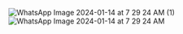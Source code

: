 ![WhatsApp Image 2024-01-14 at 7 29 24 AM (1)](https://github.com/Kushnu14/WellnessApp/assets/152047235/dda3c0f7-927b-4881-96d9-80f9e08f00a8)
![WhatsApp Image 2024-01-14 at 7 29 24 AM](https://github.com/Kushnu14/WellnessApp/assets/152047235/bb0fcb2f-d94d-4bed-9d55-c2d8e00a5436)
